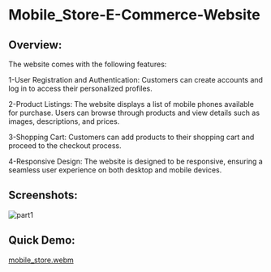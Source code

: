 # Mobile_Store-E-Commerce-Website

## Overview:
The website comes with the following features:

1-User Registration and Authentication: Customers can create accounts and log in to access their personalized profiles.

2-Product Listings: The website displays a list of mobile phones available for purchase. Users can browse through products and view details such as images, descriptions, and prices.

3-Shopping Cart: Customers can add products to their shopping cart and proceed to the checkout process.

4-Responsive Design: The website is designed to be responsive, ensuring a seamless user experience on both desktop and mobile devices.

## Screenshots:

![part1](https://github.com/ayoubxmahmoud/Mobile_Store-E-Commerce-Website/assets/116462151/5811ea2a-f4a8-446d-a2d1-76ba50b089af)

## Quick Demo:

[mobile_store.webm](https://github.com/ayoubxmahmoud/Mobile_Store-E-Commerce-Website/assets/116462151/e778a47d-3730-4289-9c36-e168e61c4299)
